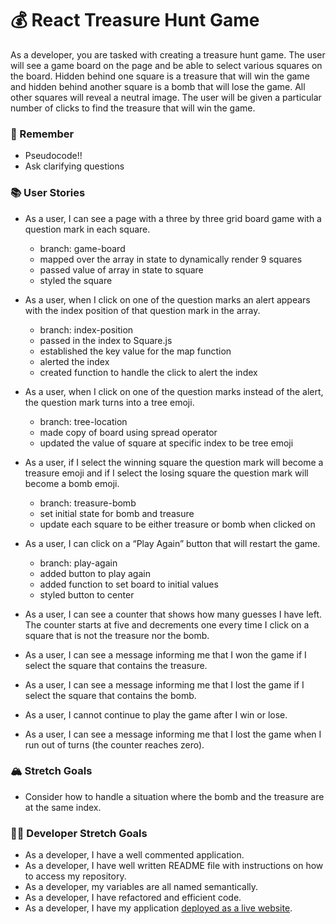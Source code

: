 # 💰 React Treasure Hunt Game

As a developer, you are tasked with creating a treasure hunt game. The user will see a game board on the page and be able to select various squares on the board. Hidden behind one square is a treasure that will win the game and hidden behind another square is a bomb that will lose the game. All other squares will reveal a neutral image. The user will be given a particular number of clicks to find the treasure that will win the game.

### 🤔 Remember

- Pseudocode!!
- Ask clarifying questions

### 📚 User Stories

- As a user, I can see a page with a three by three grid board game with a question mark in each square.

    - branch: game-board
    - mapped over the array in state to dynamically render 9 squares
    - passed value of array in state to square 
    - styled the square

- As a user, when I click on one of the question marks an alert appears with the index position of that question mark in the array.

    - branch: index-position
    - passed in the index to Square.js
    - established the key value for the map function
    - alerted the index
    - created function to handle the click to alert the index
    

- As a user, when I click on one of the question marks instead of the alert, the question mark turns into a tree emoji.

    - branch: tree-location
    - made copy of board using spread operator
    - updated the value of square at specific index to be tree emoji

- As a user, if I select the winning square the question mark will become a treasure emoji and if I select the losing square the question mark will become a bomb emoji.

    - branch: treasure-bomb
    - set initial state for bomb and treasure
    - update each square to be either treasure or bomb when clicked on

- As a user, I can click on a “Play Again” button that will restart the game.

    - branch: play-again
    - added button to play again
    - added function to set board to initial values
    - styled button to center


- As a user, I can see a counter that shows how many guesses I have left. The counter starts at five and decrements one every time I click on a square that is not the treasure nor the bomb.


- As a user, I can see a message informing me that I won the game if I select the square that contains the treasure.
- As a user, I can see a message informing me that I lost the game if I select the square that contains the bomb.
- As a user, I cannot continue to play the game after I win or lose.
- As a user, I can see a message informing me that I lost the game when I run out of turns (the counter reaches zero).

### 🏔 Stretch Goals

- Consider how to handle a situation where the bomb and the treasure are at the same index.

### 👩‍💻 Developer Stretch Goals

- As a developer, I have a well commented application.
- As a developer, I have well written README file with instructions on how to access my repository.
- As a developer, my variables are all named semantically.
- As a developer, I have refactored and efficient code.
- As a developer, I have my application [deployed as a live website](https://render.com/docs/deploy-create-react-app).
